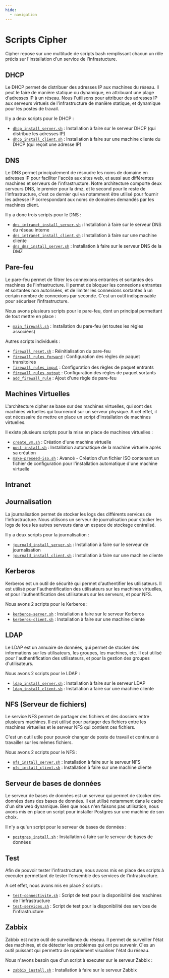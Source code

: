 ```yaml
---
hide:
  - navigation
---
```

# Scripts Cipher

Cipher repose sur une multitude de scripts bash remplissant chacun un rôle précis sur l'installation d'un service de l'infrastucture.

## DHCP

Le DHCP permet de distribuer des adresses IP aux machines du réseau. Il peut le faire de manière statique ou dynamique, en attribuant une plage d'adresses IP à un réseau.
Nous l'utilisons pour attribuer des adresses IP aux serveurs virtuels de l'infrastructure de manière statique, et dynamique pour les postes de travail.

Il y a deux scripts pour le DHCP :

- [`dhcp_install_server.sh`](./scripts/dhcp/server.md) : Installation à faire sur le serveur DHCP (qui distribue les adresses IP)
- [`dhcp_install_client.sh`](./scripts/dhcp/client.md) : Installation à faire sur une machine cliente du DHCP (qui reçoit une adresse IP)

## DNS

Le DNS permet principalement de résoudre les noms de domaine en adresses IP pour faciliter l'accès aux sites web, et aussi aux différentes machines et serveurs de l'infrastructure.
Notre architecture comporte deux serveurs DNS, le premier pour la dmz, et le second pour le reste de l'infrastructure, c'est ce dernier qui va notamment être utilisé pour fournir les adresse IP correspondant aux noms de domaines demandés par les machines client.

Il y a donc trois scripts pour le DNS :

- [`dns_intranet_install_server.sh`](./scripts/dns/server_intranet.md) : Installation à faire sur le serveur DNS du réseau interne
- [`dns_intranet_install_client.sh`](./scripts/dns/client.md) : Installation à faire sur une machine cliente
- [`dns_dmz_install_server.sh`](./scripts/dns/server_dmz.md) : Installation à faire sur le serveur DNS de la DMZ

## Pare-feu

Le pare-feu permet de filtrer les connexions entrantes et sortantes des machines de l'infrastructure. Il permet de bloquer les connexions entrantes et sortantes non autorisées, et de limiter les connexions sortantes à un certain nombre de connexions par seconde.
C'est un outil indispensable pour sécuriser l'infrastructure.

Nous avons plusieurs scripts pour le pare-feu, dont un principal permettant de tout mettre en place :

- [`main_firewall.sh`](./scripts/firewall/install.md) : Installation du pare-feu (et toutes les règles associées)

Autres scripts individuels :

- [`firewall_reset.sh`](./scripts/firewall/reset.md) : Réinitialisation du pare-feu
- [`firewall_rules_forward`](./scripts/firewall/forward.md) : Configuration des règles de paquet transitoires
- [`firewall_rules_input`](./scripts/firewall/input.md) : Configuration des règles de paquet entrants
- [`firewall_rules_output`](./scripts/firewall/output.md) : Configuration des règles de paquet sortants
- [`add_firewall_rule`](./scripts/firewall/add.md) : Ajout d'une règle de pare-feu

## Machines Virtuelles

L'architecture cipher se base sur des machines virtuelles, qui sont des machines virtuelles qui tourneront sur un serveur physique. A cet effet, il est nécessaire de mettre en place un script d'installation de machines virtuelles.

Il existe plusieurs scripts pour la mise en place de machines virtuelles :

- [`create_vm.sh`](./scripts/vm/create.md) : Création d'une machine virtuelle
- [`post-install.sh`](./scripts/vm/post-install.md) : Installation automatique de la machine virtuelle après sa création
- [`make-preseed-iso.sh`](./scripts/vm/preseed-iso.md) : Avancé - Création d'un fichier ISO contenant un fichier de configuration pour l'installation automatique d'une machine virtuelle

## Intranet

## Journalisation

La journalisation permet de stocker les logs des différents services de l'infrastructure. Nous utilisons un serveur de journalisation pour stocker les logs de tous les autres serveurs dans un espace de stockage centralisé.

Il y a deux scripts pour la journalisation :

- [`journald_install_server.sh`](./scripts/journalisation/server.md) : Installation à faire sur le serveur de journalisation
- [`journald_install_client.sh`](./scripts/journalisation/client.md) : Installation à faire sur une machine cliente

## Kerberos

Kerberos est un outil de sécurité qui permet d'authentifier les utilisateurs. Il est utilisé pour l'authentification des utilisateurs sur les machines virtuelles, et pour l'authentification des utilisateurs sur les serveurs, et pour NFS.

Nous avons 2 scripts pour le Kerberos :

- [`kerberos-server.sh`](./scripts/kerberos/server.md) : Installation à faire sur le serveur Kerberos
- [`kerberos-client.sh`](./scripts/kerberos/client.md) : Installation à faire sur une machine cliente

## LDAP

Le LDAP est un annuaire de données, qui permet de stocker des informations sur les utilisateurs, les groupes, les machines, etc. Il est utilisé pour l'authentification des utilisateurs, et pour la gestion des groupes d'utilisateurs.

Nous avons 2 scripts pour le LDAP :

- [`ldap_install_server.sh`](./scripts/ldap/server.md) : Installation à faire sur le serveur LDAP
- [`ldap_install_client.sh`](./scripts/ldap/client.md) : Installation à faire sur une machine cliente

## NFS (Serveur de fichiers)

Le service NFS permet de partager des fichiers et des dossiers entre plusieurs machines. Il est utilisé pour partager des fichiers entre les machines virtuelles et le serveur NFS qui contient ces fichiers.

C'est un outil utile pour pouvoir changer de poste de travail et continuer à travailler sur les mêmes fichiers.

Nous avons 2 scripts pour le NFS :

- [`nfs_install_server.sh`](./scripts/nfs/server.md) : Installation à faire sur le serveur NFS
- [`nfs_install_client.sh`](./scripts/nfs/client.md) : Installation à faire sur une machine cliente

## Serveur de bases de données

Le serveur de bases de données est un serveur qui permet de stocker des données dans des bases de données. Il est utilisé notamment dans le cadre d'un site web dynamique. Bien que nous n'en faisons pas utilisation, nous avons mis en place un script pour installer Postgres sur une machine de son choix.

Il n'y a qu'un script pour le serveur de bases de données :

- [`postgres_install.sh`](./scripts/postgres/server.md) : Installation à faire sur le serveur de bases de données

## Test

Afin de pouvoir tester l'infrastructure, nous avons mis en place des scripts à executer permettant de tester l'ensemble des services de l'infrastructure.

A cet effet, nous avons mis en place 2 scripts :

- [`test-connectivite.sh`](./scripts/test/connectivite.md) : Script de test pour la disponibilité des machines de l'infrastructure
- [`test-services.sh`](./scripts/test/services.md) : Script de test pour la disponibilité des services de l'infrastructure

## Zabbix

Zabbix est notre outil de surveillance du réseau. Il permet de surveiller l'état des machines, et de détecter les problèmes qui ont pu survenir.
C'es un outil puissant qui permettra de rapidement visualiser l'état du réseau.

Nous n'avons besoin que d'un script à executer sur le serveur Zabbix :

- [`zabbix_install.sh`](./scripts/zabbix/server.md) : Installation à faire sur le serveur Zabbix
